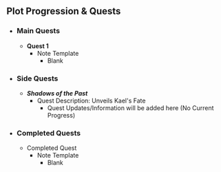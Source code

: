 
## Plot Progression & Quests

- ### Main Quests
	- **Quest 1**
		- Note Template
			- Blank

- ### Side Quests
	- ***Shadows of the Past***
		- Quest Description: Unveils Kael's Fate
			- Quest Updates/Information will be added here (No Current Progress)

- ### Completed Quests
	- Completed Quest
		- Note Template
			- Blank